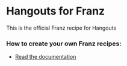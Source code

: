 # Hangouts for Franz
This is the official Franz recipe for Hangouts

### How to create your own Franz recipes:
* [Read the documentation](https://github.com/meetfranz/plugins)
